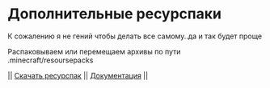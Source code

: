 # Дополнительные ресурспаки

К сожалению я не гений чтобы делать все самому..да и так будет проще

Распаковываем или перемещаем архивы по пути .minecraft/resoursepacks

|| [Скачать ресурспак](https://github.com/mrf0rtuna4/HeypersRP/tags) || [Документация](https://github.com/mrf0rtuna4/HeypersRP/blob/master/Documentation.md) ||
